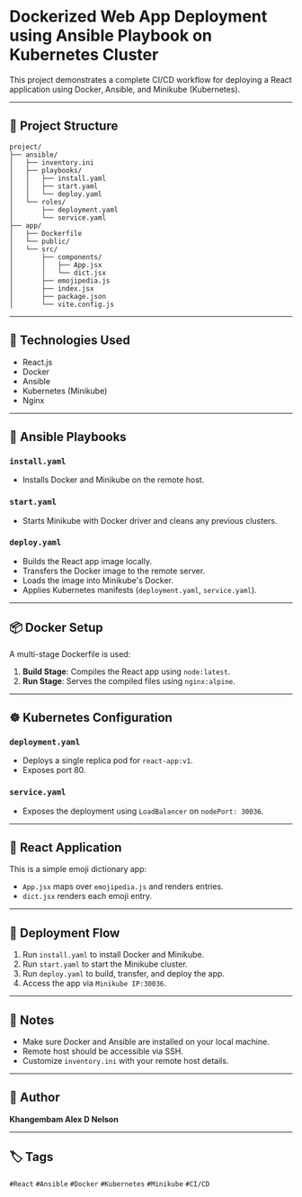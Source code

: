 # Dockerized Web App Deployment using Ansible Playbook on Kubernetes Cluster

This project demonstrates a complete CI/CD workflow for deploying a React application using Docker, Ansible, and Minikube (Kubernetes).

---

## 🚀 Project Structure

```
project/
├── ansible/
│   ├── inventory.ini
│   ├── playbooks/
│   │   ├── install.yaml
│   │   ├── start.yaml
│   │   └── deploy.yaml
│   └── roles/
│       ├── deployment.yaml
│       └── service.yaml
├── app/
│   ├── Dockerfile
│   └── public/
│   └── src/
│       ├── components/
│       │   ├── App.jsx
│       │   └── dict.jsx
│       ├── emojipedia.js
│       ├── index.jsx
│       ├── package.json
│       └── vite.config.js
```

---

## 🔧 Technologies Used

* React.js
* Docker
* Ansible
* Kubernetes (Minikube)
* Nginx

---

## 📜 Ansible Playbooks

### `install.yaml`

* Installs Docker and Minikube on the remote host.

### `start.yaml`

* Starts Minikube with Docker driver and cleans any previous clusters.

### `deploy.yaml`

* Builds the React app image locally.
* Transfers the Docker image to the remote server.
* Loads the image into Minikube's Docker.
* Applies Kubernetes manifests (`deployment.yaml`, `service.yaml`).

---

## 📦 Docker Setup

A multi-stage Dockerfile is used:

1. **Build Stage**: Compiles the React app using `node:latest`.
2. **Run Stage**: Serves the compiled files using `nginx:alpine`.

---

## ☸️ Kubernetes Configuration

### `deployment.yaml`

* Deploys a single replica pod for `react-app:v1`.
* Exposes port 80.

### `service.yaml`

* Exposes the deployment using `LoadBalancer` on `nodePort: 30036`.

---

## 📱 React Application

This is a simple emoji dictionary app:

* `App.jsx` maps over `emojipedia.js` and renders entries.
* `dict.jsx` renders each emoji entry.

---

## 🔄 Deployment Flow

1. Run `install.yaml` to install Docker and Minikube.
2. Run `start.yaml` to start the Minikube cluster.
3. Run `deploy.yaml` to build, transfer, and deploy the app.
4. Access the app via `Minikube IP:30036`.

---

## 📌 Notes

* Make sure Docker and Ansible are installed on your local machine.
* Remote host should be accessible via SSH.
* Customize `inventory.ini` with your remote host details.

---

## 📧 Author

**Khangembam Alex D Nelson**

---

## 🏷️ Tags

`#React` `#Ansible` `#Docker` `#Kubernetes` `#Minikube` `#CI/CD`
